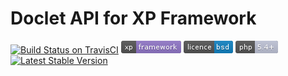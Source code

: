 Doclet API for XP Framework
========================================================================

[![Build Status on TravisCI](https://secure.travis-ci.org/xp-framework/doclet.svg)](http://travis-ci.org/xp-framework/doclet)
[![XP Framework Module](https://raw.githubusercontent.com/xp-framework/web/master/static/xp-framework-badge.png)](https://github.com/xp-framework/core)
[![BSD Licence](https://raw.githubusercontent.com/xp-framework/web/master/static/licence-bsd.png)](https://github.com/xp-framework/core/blob/master/LICENCE.md)
[![Required PHP 5.4+](https://raw.githubusercontent.com/xp-framework/web/master/static/php-5_4plus.png)](http://php.net/)
[![Latest Stable Version](https://poser.pugx.org/xp-framework/doclet/version.png)](https://packagist.org/packages/xp-framework/doclet)
